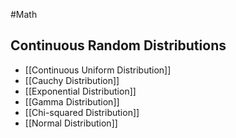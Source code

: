 #Math 
## Continuous Random Distributions
* [[Continuous Uniform Distribution]]
* [[Cauchy Distribution]]
* [[Exponential Distribution]]
* [[Gamma Distribution]]
* [[Chi-squared Distribution]]
* [[Normal Distribution]]